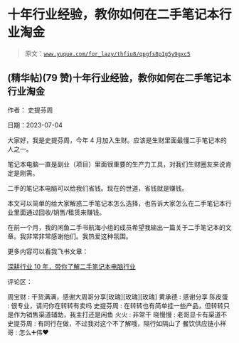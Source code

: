 # 十年行业经验，教你如何在二手笔记本行业淘金

> 原文：[`www.yuque.com/for_lazy/thfiu8/qpgfs8p1g5y9gxc5`](https://www.yuque.com/for_lazy/thfiu8/qpgfs8p1g5y9gxc5)



## (精华帖)(79 赞)十年行业经验，教你如何在二手笔记本行业淘金 

作者： 史提芬周 

日期：2023-07-04 

大家好，我是史提芬周，今年 4 月加入生财。应该是生财里面最懂二手笔记本的人之一。 

笔记本电脑一直是副业（项目）里面很重要的生产力工具，对我们生财圈友来说肯定是刚需。 

二手的笔记本电脑可以给我们省钱。现在的世道，省钱就是赚钱。 

本文可以简单的给大家解惑二手笔记本怎么选择，也告诉大家怎么在二手笔记本行业里面通过回收/销售/租赁来赚钱。 

在前一个月，我的闲鱼二手书航海小组的成员希望我输出一篇关于二手笔记本的文章。我非常非常感谢他们。我热爱这种氛围。 

更多内容可以看我飞书文章： 

[深耕行业 10 年，带你了解二手笔记本电脑行业](https://dwca9nn9fot.feishu.cn/docx/QjB6d6eeko6HRoxVk9Sc046Dnih) 

评论区： 

周宝财 : 干货满满，感谢大周哥分享[玫瑰][玫瑰][玫瑰] 黄承德 : 感谢分享 陈皮蛋 : 很专业，请问你在转转有卖吗 史提芬周 : 在转转也有简单挂一些产品，但转转只是作为销售渠道辅助，我主打还是闲鱼 火火 : 非常干 晓慢慢 : 老哥显卡有渠道不 史提芬周 : 有同行在做，不过我对这个不了解哦，隔行如隔山了 餐饮供应链小祥哥 : 怎么➕伟❤